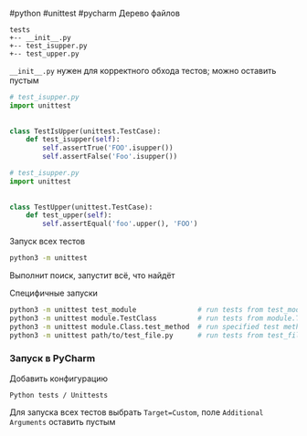 #python #unittest #pycharm
Дерево файлов
```
tests
+-- __init__.py
+-- test_isupper.py
+-- test_upper.py
```

`__init__.py` нужен для корректного обхода тестов; можно оставить пустым
```python
# test_isupper.py
import unittest  
  
  
class TestIsUpper(unittest.TestCase):  
	def test_isupper(self):  
		self.assertTrue('FOO'.isupper())  
		self.assertFalse('Foo'.isupper())
```
```python
# test_isupper.py
import unittest  
  
  
class TestUpper(unittest.TestCase):  
	def test_upper(self):  
		self.assertEqual('foo'.upper(), 'FOO')
```

Запуск всех тестов
```bash
python3 -m unittest
```

Выполнит поиск, запустит всё, что найдёт

Специфичные запуски
```bash
python3 -m unittest test_module               # run tests from test_module
python3 -m unittest module.TestClass          # run tests from module.TestClass
python3 -m unittest module.Class.test_method  # run specified test method
python3 -m unittest path/to/test_file.py      # run tests from test_file.py
```

### Запуск в PyCharm
Добавить конфигурацию
```
Python tests / Unittests
```
Для запуска всех тестов выбрать `Target=Custom`, поле `Additional Arguments` оставить пустым